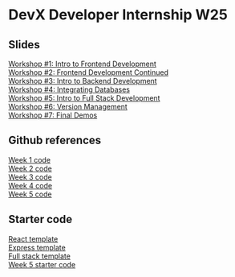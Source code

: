 # DevX Developer Internship W25

## Slides
[Workshop #1: Intro to Frontend Development](https://docs.google.com/presentation/d/165l7o1-OP6vK93HozA9itsNeeQrUpAfXdGCKQwqKvtk/edit?usp=sharing) <br />
[Workshop #2: Frontend Development Continued](https://docs.google.com/presentation/d/130kXaKQ8cPWd08f40DfUmku2unK2BPywi5HaQCvA6m4/edit?usp=sharing) <br />
[Workshop #3: Intro to Backend Development](https://docs.google.com/presentation/d/13gF8BUdgBTwTfJ3Nl-3Z2HwZUSy9VsekfOTKmLdMbBc/edit?usp=sharing) <br />
[Workshop #4: Integrating Databases](https://docs.google.com/presentation/d/1Iyv7TWxK9zytFF-3Y5efvxPlMSMTt1WgM0KEU5U7ppg/edit?usp=sharing) <br />
[Workshop #5: Intro to Full Stack Development](https://docs.google.com/presentation/d/1fL4VaIk8K-OS8iXp8-LRCiaGVW_NsRt7fMgZimCTNos/edit?usp=sharing) <br />
[Workshop #6: Version Management](https://docs.google.com/presentation/d/1LNPyD2AP4cg4DHlInmvBMYwRBlWt7MeGgXtKohF4WeE/edit?usp=sharing) <br />
[Workshop #7: Final Demos](https://docs.google.com/presentation/d/13-lkYmt4f7W5ERpWyz1Tgr096hC1EDLc1DxJMDKo6Ao/edit?usp=sharing) <br />

## Github references 
[Week 1 code](https://github.com/cruizeship/devx-week1) <br />
[Week 2 code](https://github.com/dmychen/devx-week2) <br />
[Week 3 code](https://github.com/cruizeship/devx-week2) <br />
[Week 4 code](https://github.com/dmychen/devx-week4) <br />
[Week 5 code](https://github.com/cruizeship/devx-week5) <br />

## Starter code
[React template](https://github.com/cruizeship/devx-react-template) <br />
[Express template](https://github.com/cruizeship/devx-express-template) <br />
[Full stack template](https://github.com/cruizeship/devx-full-stack-template) <br />
[Week 5 starter code](https://github.com/cruizeship/devx-week5-starter) <br />
